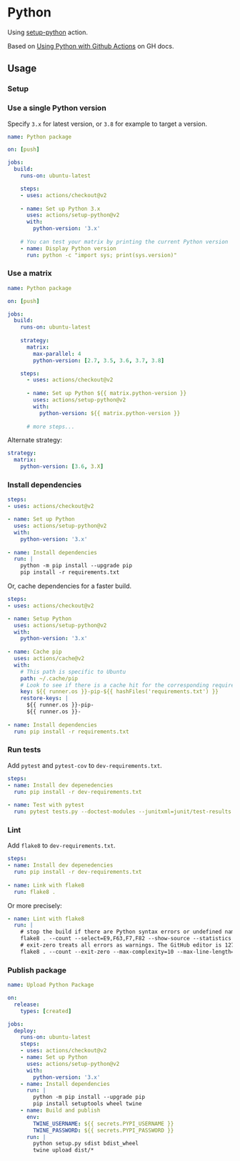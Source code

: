 # Python

Using [setup-python](https://github.com/actions/setup-python) action.

Based on [Using Python with Github Actions](https://help.github.com/en/actions/language-and-framework-guides/using-python-with-github-actions) on GH docs.


## Usage

### Setup

### Use a single Python version

Specify `3.x` for latest version, or `3.8` for example to target a version.

```yaml
name: Python package

on: [push]

jobs:
  build:
    runs-on: ubuntu-latest

    steps:
    - uses: actions/checkout@v2
    
    - name: Set up Python 3.x
      uses: actions/setup-python@v2
      with:
        python-version: '3.x' 
        
    # You can test your matrix by printing the current Python version
    - name: Display Python version
      run: python -c "import sys; print(sys.version)"
```

### Use a matrix

```yaml
name: Python package

on: [push]

jobs:
  build:
    runs-on: ubuntu-latest
    
    strategy:
      matrix:
        max-parallel: 4
        python-version: [2.7, 3.5, 3.6, 3.7, 3.8]

    steps:
      - uses: actions/checkout@v2
      
      - name: Set up Python ${{ matrix.python-version }}
        uses: actions/setup-python@v2
        with:
          python-version: ${{ matrix.python-version }}
        
      # more steps...
```

Alternate strategy:

```yaml
strategy:
  matrix:
    python-version: [3.6, 3.X]
```


### Install dependencies

```yaml
steps:
- uses: actions/checkout@v2

- name: Set up Python
  uses: actions/setup-python@v2
  with:
    python-version: '3.x'
    
- name: Install dependencies
  run: |
    python -m pip install --upgrade pip
    pip install -r requirements.txt
```

Or, cache dependencies for a faster build.

```yaml
steps:
- uses: actions/checkout@v2

- name: Setup Python
  uses: actions/setup-python@v2
  with:
    python-version: '3.x'
    
- name: Cache pip
  uses: actions/cache@v2
  with:
    # This path is specific to Ubuntu
    path: ~/.cache/pip
    # Look to see if there is a cache hit for the corresponding requirements file
    key: ${{ runner.os }}-pip-${{ hashFiles('requirements.txt') }}
    restore-keys: |
      ${{ runner.os }}-pip-
      ${{ runner.os }}-
      
- name: Install dependencies
  run: pip install -r requirements.txt
```

### Run tests

Add `pytest` and `pytest-cov` to `dev-requirements.txt`.

```yaml
steps:
- name: Install dev depenedencies
  run: pip install -r dev-requirements.txt
  
- name: Test with pytest
  run: pytest tests.py --doctest-modules --junitxml=junit/test-results.xml --cov=com --cov-report=xml --cov-report=html
```

### Lint

Add `flake8` to `dev-requirements.txt`.

```yaml
steps:
- name: Install dev depenedencies
  run: pip install -r dev-requirements.txt
  
- name: Link with flake8
  run: flake8 .
```

Or more precisely:

```yaml
- name: Lint with flake8
  run: |
    # stop the build if there are Python syntax errors or undefined names
    flake8 . --count --select=E9,F63,F7,F82 --show-source --statistics
    # exit-zero treats all errors as warnings. The GitHub editor is 127 chars wide
    flake8 . --count --exit-zero --max-complexity=10 --max-line-length=127 --statistics
```

### Publish package

```yaml
name: Upload Python Package

on:
  release:
    types: [created]

jobs:
  deploy:
    runs-on: ubuntu-latest
    steps:
    - uses: actions/checkout@v2
    - name: Set up Python
      uses: actions/setup-python@v2
      with:
        python-version: '3.x'
    - name: Install dependencies
      run: |
        python -m pip install --upgrade pip
        pip install setuptools wheel twine
    - name: Build and publish
      env:
        TWINE_USERNAME: ${{ secrets.PYPI_USERNAME }}
        TWINE_PASSWORD: ${{ secrets.PYPI_PASSWORD }}
      run: |
        python setup.py sdist bdist_wheel
        twine upload dist/*
```

